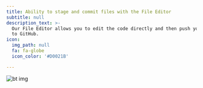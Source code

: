 ```yaml
---
title: Ability to stage and commit files with the File Editor
subtitle: null
description_text: >-
  Our File Editor allows you to edit the code directly and then push your commit
  to GitHub. 
icon:
  img_path: null
  fa: fa-globe
  icon_color: '#D0021B'

---
```

<p><img src="https://houndstootheditor.co/upload/bowtie-bg.jpg" alt="bt img" /></p>
